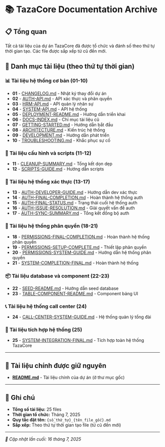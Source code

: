 # 📚 TazaCore Documentation Archive

## 📋 Tổng quan

Tất cả tài liệu của dự án TazaCore đã được tổ chức và đánh số theo thứ tự thời gian tạo. Các file được sắp xếp từ cũ đến mới.

## 📁 Danh mục tài liệu (theo thứ tự thời gian)

### 📊 Tài liệu hệ thống cơ bản (01-10)
- **01** - [CHANGELOG.md](01_CHANGELOG.md) - Nhật ký thay đổi dự án
- **02** - [AUTH-API.md](02_AUTH-API.md) - API xác thực và phân quyền  
- **03** - [HRM-API.md](03_HRM-API.md) - API quản lý nhân sự
- **04** - [SYSTEM-API.md](04_SYSTEM-API.md) - API hệ thống
- **05** - [DEPLOYMENT-README.md](05_DEPLOYMENT-README.md) - Hướng dẫn triển khai
- **06** - [DOCS-INDEX.md](06_DOCS-INDEX.md) - Chỉ mục tài liệu cũ
- **07** - [GETTING-STARTED.md](07_GETTING-STARTED.md) - Hướng dẫn bắt đầu
- **08** - [ARCHITECTURE.md](08_ARCHITECTURE.md) - Kiến trúc hệ thống
- **09** - [DEVELOPMENT.md](09_DEVELOPMENT.md) - Hướng dẫn phát triển
- **10** - [TROUBLESHOOTING.md](10_TROUBLESHOOTING.md) - Khắc phục sự cố

### 🔧 Tài liệu cấu hình và scripts (11-12)
- **11** - [CLEANUP-SUMMARY.md](11_CLEANUP-SUMMARY.md) - Tổng kết dọn dẹp
- **12** - [SCRIPTS-GUIDE.md](12_SCRIPTS-GUIDE.md) - Hướng dẫn scripts

### 🔐 Tài liệu hệ thống xác thực (13-17)
- **13** - [AUTH-DEVELOPER-GUIDE.md](13_AUTH-DEVELOPER-GUIDE.md) - Hướng dẫn dev xác thực
- **14** - [AUTH-FINAL-COMPLETION.md](14_AUTH-FINAL-COMPLETION.md) - Hoàn thành hệ thống auth
- **15** - [AUTH-FINAL-STATUS.md](15_AUTH-FINAL-STATUS.md) - Trạng thái cuối hệ thống auth
- **16** - [AUTH-ISSUE-RESOLUTION.md](16_AUTH-ISSUE-RESOLUTION.md) - Giải quyết vấn đề auth
- **17** - [AUTH-SYNC-SUMMARY.md](17_AUTH-SYNC-SUMMARY.md) - Tổng kết đồng bộ auth

### 👥 Tài liệu hệ thống phân quyền (18-21)
- **18** - [PERMISSIONS-FINAL-COMPLETION.md](18_PERMISSIONS-FINAL-COMPLETION.md) - Hoàn thành hệ thống phân quyền
- **19** - [PERMISSIONS-SETUP-COMPLETE.md](19_PERMISSIONS-SETUP-COMPLETE.md) - Thiết lập phân quyền
- **20** - [PERMISSIONS-SYSTEM-GUIDE.md](20_PERMISSIONS-SYSTEM-GUIDE.md) - Hướng dẫn hệ thống phân quyền
- **21** - [SYSTEM-COMPLETION-FINAL.md](21_SYSTEM-COMPLETION-FINAL.md) - Hoàn thành hệ thống

### 📦 Tài liệu database và component (22-23)
- **22** - [SEED-README.md](22_SEED-README.md) - Hướng dẫn seed database
- **23** - [TABLE-COMPONENT-README.md](23_TABLE-COMPONENT-README.md) - Component bảng UI

### 📞 Tài liệu hệ thống call center (24)
- **24** - [CALL-CENTER-SYSTEM-GUIDE.md](24_CALL-CENTER-SYSTEM-GUIDE.md) - Hệ thống quản lý tổng đài

### 🔄 Tài liệu tích hợp hệ thống (25)
- **25** - [SYSTEM-INTEGRATION-FINAL.md](25_SYSTEM-INTEGRATION-FINAL.md) - Tích hợp toàn hệ thống TazaCore

---

## 🎯 Tài liệu chính được giữ nguyên

- **[README.md](../../README.md)** - Tài liệu chính của dự án (ở thư mục gốc)

---

## 📝 Ghi chú

- **Tổng số tài liệu:** 25 files
- **Thời gian tổ chức:** Tháng 7, 2025
- **Quy tắc đặt tên:** `{số_thứ_tự}_{tên_file_gốc}.md`
- **Sắp xếp:** Theo thứ tự thời gian tạo file (từ cũ đến mới)

---

*📅 Cập nhật lần cuối: 16 tháng 7, 2025*
